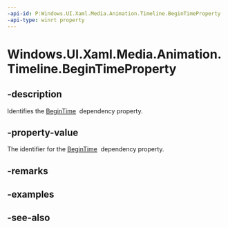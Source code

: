 ```yaml
---
-api-id: P:Windows.UI.Xaml.Media.Animation.Timeline.BeginTimeProperty
-api-type: winrt property
---
```


<!-- Property syntax
public Windows.UI.Xaml.DependencyProperty BeginTimeProperty { get; }
-->

# Windows.UI.Xaml.Media.Animation.Timeline.BeginTimeProperty

## -description
Identifies the [BeginTime](timeline_begintime.md)  dependency property.



## -property-value
The identifier for the [BeginTime](timeline_begintime.md)  dependency property.

## -remarks

## -examples

## -see-also
